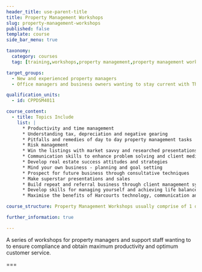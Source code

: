 ```yaml
---
header_title: use-parent-title
title: Property Management Workshops
slug: property-management-workshops
published: false
template: course
side_bar_menu: true

taxonomy:
  category: courses
  tag: [training,workshops,property management,property management workshops,property managers]

target_groups:
  - New and experienced property managers
  - Office managers and business owners wanting to stay current with The Harcourts Way

qualification_units:
  - id: CPPDSM4011

course_content:
  - title: Topics Include
    list: |
      * Productivity and time management
      * Understanding tax, depreciation and negative gearing
      * Pitfalls and remedies of day to day property management tasks
      * Risk management
      * Win the listings with market savvy and researched presentations
      * Communication skills to enhance problem solving and client mediation
      * Develop real estate success attitudes and strategies
      * Mind your own business - planning and goal setting
      * Prospect for future business through consultative techniques
      * Make superstar presentations and sales
      * Build repeat and referral business through client management systems
      * Develop skills for managing yourself and achieving life balance
      * Maximise the benefits of Harcourts technology, communication and marketing tools for self promotion, service and efficiency

course_structure: Property Management Workshops usually comprise of 1 day or ½ day sessions at your local Academy training room.

further_information: true

---
```


A series of workshops for property managers and support staff wanting to to ensure compliance and obtain maximum productivity and optimum customer service.

===
